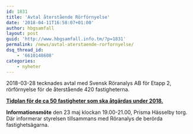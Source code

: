 ```yaml
---
id: 1831
title: 'Avtal återstående Rörförnyelse'
date: '2018-04-11T16:58:07+01:00'
author: hbgsamfall
layout: post
guid: 'http://www.hbgsamfall.info.tm/?p=1831'
permalink: /news/avtal-aterstaende-rorfornyelse/
dsq_thread_id:
    - '6610148608'
categories:
    - nyheter
---
```


2018-03-28 tecknades avtal med Svensk Röranalys AB för Etapp 2, rörförnyelse för de återstående 420 fastigheterna.

[**Tidplan för de ca 50 fastigheter som ska åtgärdas under 2018.**](http://www.hbgsamfall.win/wp-content/uploads/2018/08/Tidplan-Rörförnyelse_2018.pdf)

**Informationsmöte** den 23 maj klockan 19.00-21.00, Prisma Hässelby torg. Där informerar styrelsen tillsammans med Röranalys de berörda fastighetsägarna.
